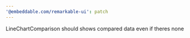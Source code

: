 ```yaml
---
'@embeddable.com/remarkable-ui': patch
---
```


LineChartComparison should shows compared data even if theres none
